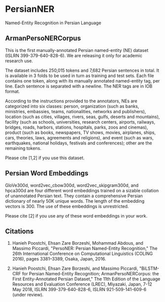 # PersianNER
Named-Entity Recognition in Persian Language

## ArmanPersoNERCorpus 
This is the first manually-annotated Persian named-entity (NE) dataset (ISLRN 399-379-640-828-6). We are releasing it only for academic research use.

The dataset includes 250,015 tokens and 7,682 Persian sentences in total. It is available in 3 folds to be used in turn as training and test sets. Each file contains one token, along with its manually annotated named-entity tag, per line. Each sentence is separated with a newline. The NER tags are in IOB format.  

According to the instructions provided to the annotators, NEs are categorized into six classes: person, organization (such as banks, ministries, embassies, teams, nationalities, networks and publishers), location (such as cities, villages, rivers, seas, gulfs, deserts and mountains), facility (such as schools, universities, research centers, airports, railways, bridges, roads, harbors, stations, hospitals, parks, zoos and cinemas), product (such as books, newspapers, TV shows, movies, airplanes, ships, cars, theories, laws, agreements and religions), and event (such as wars, earthquakes, national holidays, festivals and conferences); other are the remaining tokens. 

Please cite [1,2] if you use this dataset.

## Persian Word Embeddings

GloVe300d, word2vec_cbow300d, word2vec_skipgram300d, and hpca300d are four different word embeddings trained on a sizable collation of unannotated Persian text. They contain a comprehensive Persian dictionary of nearly 50K unique words. The length of the embedding vectors is 300. The use of these embeddings is unrestricted.

Please cite [2] if you use any of these word embeddings in your work.

## Citations

1. Hanieh Poostchi, Ehsan Zare Borzeshi, Mohammad Abdous, and Massimo Piccardi, "PersoNER: Persian Named-Entity Recognition," The 26th International Conference on Computational Linguistics (COLING 2016), pages 3381–3389, Osaka, Japan, 2016.

2. Hanieh Poostchi, Ehsan Zare Borzeshi, and Massimo Piccardi, "BiLSTM-CRF for Persian Named-Entity Recognition; ArmanPersoNERCorpus: the First Entity-Annotated Persian Dataset," The 11th Edition of the Language Resources and Evaluation Conference (LREC), Miyazaki, Japan, 7-12 May 2018, ISLRN 399-379-640-828-6, ISLRN 921-509-141-609-6 (under review).
